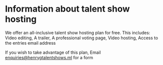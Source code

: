 # Information about talent show hosting
We offer an all-inclusive talent show hosting plan for free. This includes:
Video editing,
A trailer,
A professional voting page,
Video hosting,
Access to the entries email address

If you wish to take advantage of this plan, Email enquiries@henrygtalentshows.ml for a form
